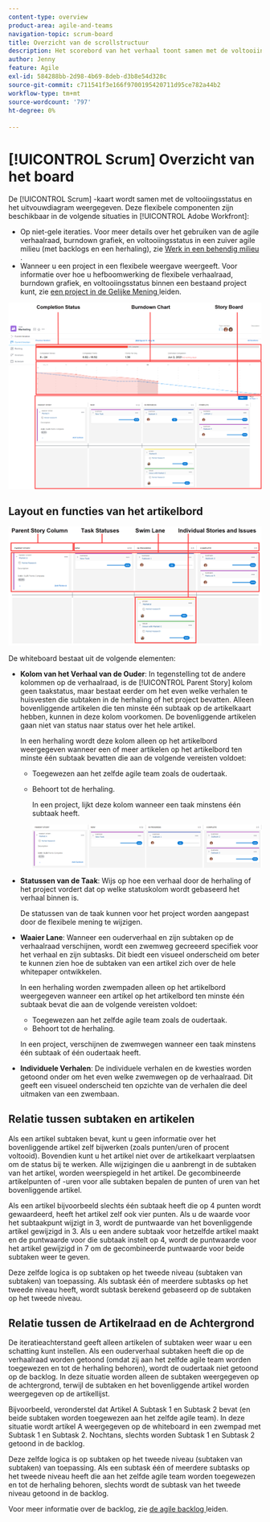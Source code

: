 ```yaml
---
content-type: overview
product-area: agile-and-teams
navigation-topic: scrum-board
title: Overzicht van de scrollstructuur
description: Het scorebord van het verhaal toont samen met de voltooiingsstatus en de burndown grafiek.
author: Jenny
feature: Agile
exl-id: 584288bb-2d98-4b69-8deb-d3b8e54d328c
source-git-commit: c711541f3e166f9700195420711d95ce782a44b2
workflow-type: tm+mt
source-wordcount: '797'
ht-degree: 0%

---
```


# [!UICONTROL Scrum] Overzicht van het board

<!-- Audited: 5/2025 -->

De [!UICONTROL Scrum] -kaart wordt samen met de voltooiingsstatus en het uitvouwdiagram weergegeven. Deze flexibele componenten zijn beschikbaar in de volgende situaties in [!UICONTROL Adobe Workfront]:

* Op niet-gele iteraties. Voor meer details over het gebruiken van de agile verhaalraad, burndown grafiek, en voltooiingsstatus in een zuiver agile milieu (met backlogs en een herhaling), zie [ Werk in een behendig milieu ](../../../agile/work-in-an-agile-environment/work-in-an-agile-environment.md).
* Wanneer u een project in een flexibele weergave weergeeft. Voor informatie over hoe u hefboomwerking de flexibele verhaalraad, burndown grafiek, en voltooiingsstatus binnen een bestaand project kunt, zie [ een project in de Gelijke Mening ](../../../manage-work/projects/manage-projects/manage-projects-in-agile-view.md) leiden.

![ de iteratie van de Gelijkheid ](assets/agile-iteration-with-callouts.png)

## Layout en functies van het artikelbord

![ het verhaalbord van de Gelijkheid ](assets/agile-storyboard-callouts.png)

De whiteboard bestaat uit de volgende elementen:

* **Kolom van het Verhaal van de Ouder**: In tegenstelling tot de andere kolommen op de verhaalraad, is de [!UICONTROL Parent Story] kolom geen taakstatus, maar bestaat eerder om het even welke verhalen te huisvesten die subtaken in de herhaling of het project bevatten. Alleen bovenliggende artikelen die ten minste één subtaak op de artikelkaart hebben, kunnen in deze kolom voorkomen. De bovenliggende artikelen gaan niet van status naar status over het hele artikel.

  In een herhaling wordt deze kolom alleen op het artikelbord weergegeven wanneer een of meer artikelen op het artikelbord ten minste één subtaak bevatten die aan de volgende vereisten voldoet:

   * Toegewezen aan het zelfde agile team zoals de oudertaak.
   * Behoort tot de herhaling.

     In een project, lijkt deze kolom wanneer een taak minstens één subtaak heeft.

     ![ de kolom van het het verhaal van de ouder ](assets/agile-parentstory-swimlane.png)

* **Statussen van de Taak**: Wijs op hoe een verhaal door de herhaling of het project vordert dat op welke statuskolom wordt gebaseerd het verhaal binnen is.

  De statussen van de taak kunnen voor het project worden aangepast door de flexibele mening te wijzigen.

* **Waaier Lane**: Wanneer een ouderverhaal en zijn subtaken op de verhaalraad verschijnen, wordt een zwemweg gecreeerd specifiek voor het verhaal en zijn subtasks. Dit biedt een visueel onderscheid om beter te kunnen zien hoe de subtaken van een artikel zich over de hele whitepaper ontwikkelen.

  In een herhaling worden zwempaden alleen op het artikelbord weergegeven wanneer een artikel op het artikelbord ten minste één subtaak bevat die aan de volgende vereisten voldoet:

   * Toegewezen aan het zelfde agile team zoals de oudertaak.
   * Behoort tot de herhaling.

  In een project, verschijnen de zwemwegen wanneer een taak minstens één subtaak of één oudertaak heeft.

* **Individuele Verhalen**: De individuele verhalen en de kwesties worden getoond onder om het even welke zwemwegen op de verhaalraad. Dit geeft een visueel onderscheid ten opzichte van de verhalen die deel uitmaken van een zwembaan.

## Relatie tussen subtaken en artikelen

Als een artikel subtaken bevat, kunt u geen informatie over het bovenliggende artikel zelf bijwerken (zoals punten/uren of procent voltooid). Bovendien kunt u het artikel niet over de artikelkaart verplaatsen om de status bij te werken. Alle wijzigingen die u aanbrengt in de subtaken van het artikel, worden weerspiegeld in het artikel. De gecombineerde artikelpunten of -uren voor alle subtaken bepalen de punten of uren van het bovenliggende artikel.

Als een artikel bijvoorbeeld slechts één subtaak heeft die op 4 punten wordt gewaardeerd, heeft het artikel zelf ook vier punten. Als u de waarde voor het subtaakpunt wijzigt in 3, wordt de puntwaarde van het bovenliggende artikel gewijzigd in 3. Als u een andere subtaak voor hetzelfde artikel maakt en de puntwaarde voor die subtaak instelt op 4, wordt de puntwaarde voor het artikel gewijzigd in 7 om de gecombineerde puntwaarde voor beide subtaken weer te geven.

Deze zelfde logica is op subtaken op het tweede niveau (subtaken van subtaken) van toepassing. Als subtask één of meerdere subtasks op het tweede niveau heeft, wordt subtask berekend gebaseerd op de subtaken op het tweede niveau.

## Relatie tussen de Artikelraad en de Achtergrond

De iteratieachterstand geeft alleen artikelen of subtaken weer waar u een schatting kunt instellen. Als een ouderverhaal subtaken heeft die op de verhaalraad worden getoond (omdat zij aan het zelfde agile team worden toegewezen en tot de herhaling behoren), wordt de oudertaak niet getoond op de backlog. In deze situatie worden alleen de subtaken weergegeven op de achtergrond, terwijl de subtaken en het bovenliggende artikel worden weergegeven op de artikellijst.

Bijvoorbeeld, veronderstel dat Artikel A Subtask 1 en Subtask 2 bevat (en beide subtaken worden toegewezen aan het zelfde agile team). In deze situatie wordt artikel A weergegeven op de whiteboard in een zwempad met Subtask 1 en Subtask 2. Nochtans, slechts worden Subtask 1 en Subtask 2 getoond in de backlog.

Deze zelfde logica is op subtaken op het tweede niveau (subtaken van subtaken) van toepassing. Als een subtask één of meerdere subtasks op het tweede niveau heeft die aan het zelfde agile team worden toegewezen en tot de herhaling behoren, slechts wordt de subtask van het tweede niveau getoond in de backlog.

Voor meer informatie over de backlog, zie [ de agile backlog ](../../../agile/work-in-an-agile-environment/manage-the-agile-backlog.md) leiden.
